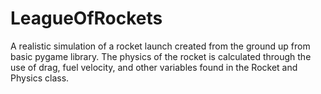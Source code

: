 # LeagueOfRockets

A realistic simulation of a rocket launch created from the ground up from basic pygame library.  The physics of the rocket is calculated through the use of drag, fuel velocity, and other variables found in the Rocket and Physics class.
